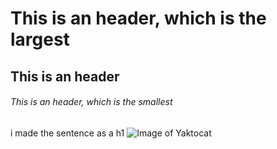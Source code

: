# This is an  header, which is the largest
## This is an  header
###### This is an  header, which is the smallest
i made the sentence as a h1
![Image of Yaktocat](https://octodex.github.com/images/yaktocat.png)
